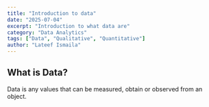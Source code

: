 ```yaml
---
title: "Introduction to data"
date: "2025-07-04"
excerpt: "Introduction to what data are"
category: "Data Analytics"
tags: ["Data", "Qualitative", "Quantitative"]
author: "Lateef Ismaila"
---
```


## What is Data?

Data is any values that can be measured, obtain or observed from an object.
